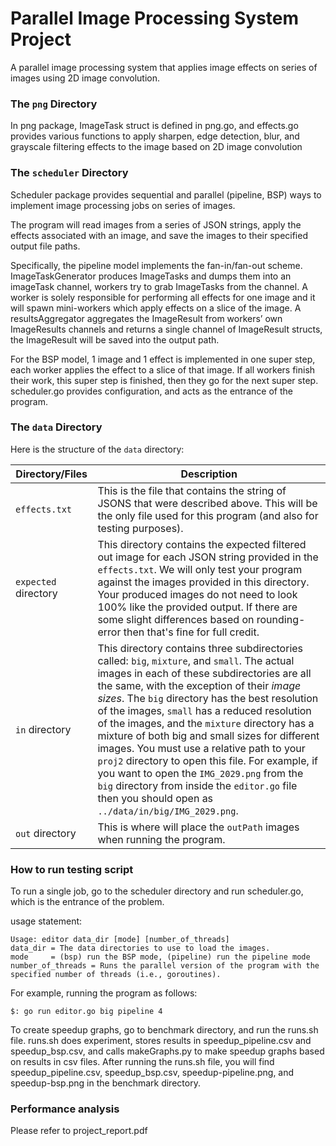 # Parallel Image Processing System Project

A parallel image processing system that applies image effects on series of images using 2D image convolution.

### The `png` Directory
In png package, ImageTask struct is defined in png.go, and effects.go provides various functions to apply sharpen, edge detection, blur, and grayscale filtering effects to the image based on 2D image convolution

### The `scheduler` Directory
Scheduler package provides sequential and parallel (pipeline, BSP) ways to implement image processing jobs on series of images. 

The program will read images from a series of JSON strings, apply the effects associated with an image, and save the images to their specified output file paths. 

Specifically, the pipeline model implements the fan-in/fan-out scheme. ImageTaskGenerator produces ImageTasks and dumps them into an imageTask channel, workers try to grab ImageTasks from the channel. A worker is solely responsible for performing all effects for one image and it will spawn mini-workers which apply effects on a slice of the image. A resultsAggregator aggregates the ImageResult from workers’ own ImageResults channels and returns a single channel of ImageResult structs, the ImageResult will be saved into the output path. 

For the BSP model, 1 image and 1 effect is implemented in one super step, each worker applies the effect to a slice of that image. If all workers finish their work, this super step is finished, then they go for the next super step. scheduler.go provides configuration, and acts as the entrance of the program.

### The `data` Directory

Here is the structure of the `data` directory:

| Directory/Files | Description  |
|-----------------|--------------|
| ``effects.txt`` |  This is the file that contains the string of JSONS that were described above. This will be the only file used for this program (and also for testing purposes).|
|  ``expected`` directory | This directory contains the expected filtered out image for each JSON string provided in the ``effects.txt``. We will only test your program against the images provided in this directory. Your  produced images do not need to look 100% like the provided output. If there are some slight differences based on rounding-error then that's fine for full credit. |
|  ``in`` directory | This directory contains three subdirectories called: ``big``, ``mixture``, and ``small``. The actual images in each of these subdirectories are all the same, with the exception of their *image sizes*. The ``big`` directory has the best resolution of the images, ``small`` has a reduced resolution of the images, and the ``mixture`` directory has a mixture of both big and small sizes for different images. You must use a relative path to your ``proj2`` directory to open this file. For example, if you want to open the ``IMG_2029.png`` from the ``big`` directory from inside the ``editor.go`` file then you should open as ``../data/in/big/IMG_2029.png``. |
| ``out`` directory | This is where will place the ``outPath`` images when running the program. |


### How to run testing script
To run a single job, go to the scheduler directory and run scheduler.go, which is the entrance of the problem.

usage statement:

    Usage: editor data_dir [mode] [number_of_threads]
    data_dir = The data directories to use to load the images.
    mode     = (bsp) run the BSP mode, (pipeline) run the pipeline mode
    number_of_threads = Runs the parallel version of the program with the specified number of threads (i.e., goroutines).

For example, running the program as follows:

    $: go run editor.go big pipeline 4

To create speedup graphs, go to benchmark directory, and run the runs.sh file. runs.sh does experiment, stores results in speedup_pipeline.csv and speedup_bsp.csv, and calls makeGraphs.py to make speedup graphs based on results in csv files. After running the runs.sh file, you will find speedup_pipeline.csv, speedup_bsp.csv, speedup-pipeline.png, and speedup-bsp.png in the benchmark directory.

### Performance analysis
Please refer to project_report.pdf
